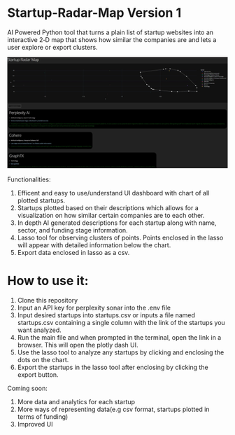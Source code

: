 # Startup-Radar-Map Version 1

AI Powered Python tool that turns a plain list of startup websites into an interactive 2‑D map that shows
how similar the companies are and lets a user explore or export clusters. 

![Alt text](https://github.com/humaspasta/Startup-Radar-Map/blob/main/Screenshot%202025-07-21%20172855.jpg)

Functionalities:
1) Efficent and easy to use/understand UI dashboard with chart of all plotted startups.
2) Startups plotted based on their descriptions which allows for a visualization on how similar certain companies are to each other. 
3) In depth AI generated descriptions for each startup along with name, sector, and funding stage information.
4) Lasso tool for observing clusters of points. Points enclosed in the lasso will appear with detailed information below the chart.
5) Export data enclosed in lasso as a csv.


# How to use it:
1) Clone this repository
2) Input an API key for perplexity sonar into the .env file
3) Input desired startups into startups.csv or inputs a file named startups.csv containing a single column with the link of the startups you want analyzed.
4) Run the main file and when prompted in the terminal, open the link in a browser. This will open the plotly dash UI.
5) Use the lasso tool to analyze any startups by clicking and enclosing the dots on the chart.
6) Export the startups in the lasso tool after enclosing by clicking the export button. 

Coming soon:
1) More data and analytics for each startup
2) More ways of representing data(e.g csv format, startups plotted in terms of funding)
3) Improved UI
